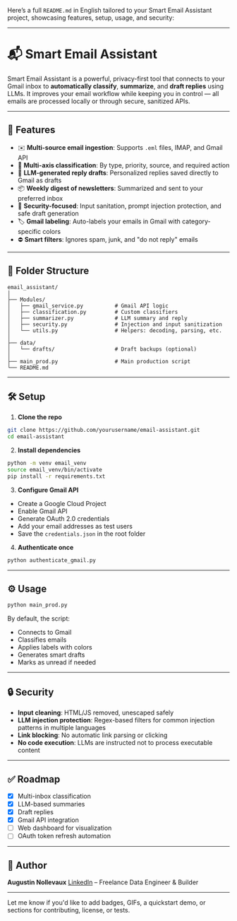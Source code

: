 Here’s a full `README.md` in English tailored to your Smart Email Assistant project, showcasing features, setup, usage, and security:

---

# 📬 Smart Email Assistant

Smart Email Assistant is a powerful, privacy-first tool that connects to your Gmail inbox to **automatically classify**, **summarize**, and **draft replies** using LLMs. It improves your email workflow while keeping you in control — all emails are processed locally or through secure, sanitized APIs.

---

## 🚀 Features

* ✉️ **Multi-source email ingestion**: Supports `.eml` files, IMAP, and Gmail API
* 🧠 **Multi-axis classification**: By type, priority, source, and required action
* 📝 **LLM-generated reply drafts**: Personalized replies saved directly to Gmail as drafts
* 📦 **Weekly digest of newsletters**: Summarized and sent to your preferred inbox
* 🔐 **Security-focused**: Input sanitation, prompt injection protection, and safe draft generation
* 🏷️ **Gmail labeling**: Auto-labels your emails in Gmail with category-specific colors
* ⛔ **Smart filters**: Ignores spam, junk, and "do not reply" emails

---

## 📂 Folder Structure

```
email_assistant/
│
├── Modules/
│   ├── gmail_service.py          # Gmail API logic
│   ├── classification.py         # Custom classifiers
│   ├── summarizer.py             # LLM summary and reply
│   ├── security.py               # Injection and input sanitization
│   └── utils.py                  # Helpers: decoding, parsing, etc.
│
├── data/
│   └── drafts/                   # Draft backups (optional)
│
├── main_prod.py                  # Main production script
└── README.md
```

---

## 🛠️ Setup

1. **Clone the repo**

```bash
git clone https://github.com/yourusername/email-assistant.git
cd email-assistant
```

2. **Install dependencies**

```bash
python -m venv email_venv
source email_venv/bin/activate
pip install -r requirements.txt
```

3. **Configure Gmail API**

* Create a Google Cloud Project
* Enable Gmail API
* Generate OAuth 2.0 credentials
* Add your email addresses as test users
* Save the `credentials.json` in the root folder

4. **Authenticate once**

```bash
python authenticate_gmail.py
```

---

## ⚙️ Usage

```bash
python main_prod.py
```

By default, the script:

* Connects to Gmail
* Classifies emails
* Applies labels with colors
* Generates smart drafts
* Marks as unread if needed

---

## 🔒 Security

* **Input cleaning**: HTML/JS removed, unescaped safely
* **LLM injection protection**: Regex-based filters for common injection patterns in multiple languages
* **Link blocking**: No automatic link parsing or clicking
* **No code execution**: LLMs are instructed not to process executable content

---

## ✅ Roadmap

* [x] Multi-inbox classification
* [x] LLM-based summaries
* [x] Draft replies
* [x] Gmail API integration
* [ ] Web dashboard for visualization
* [ ] OAuth token refresh automation

---

## 📧 Author

**Augustin Nollevaux**
[LinkedIn](https://www.linkedin.com/in/augustin-nollevaux/) – Freelance Data Engineer & Builder

---

Let me know if you'd like to add badges, GIFs, a quickstart demo, or sections for contributing, license, or tests.
